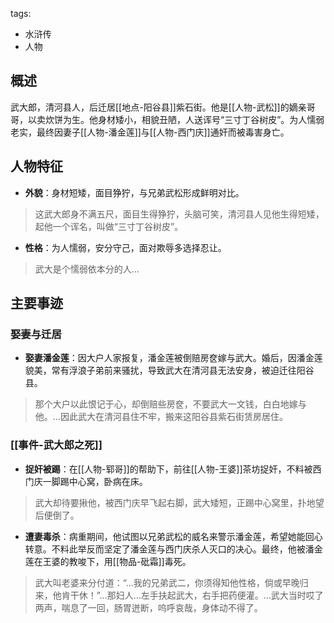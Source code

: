 tags:
  - 水浒传
  - 人物

## 概述
武大郎，清河县人，后迁居[[地点-阳谷县]]紫石街。他是[[人物-武松]]的嫡亲哥哥，以卖炊饼为生。他身材矮小，相貌丑陋，人送诨号“三寸丁谷树皮”。为人懦弱老实，最终因妻子[[人物-潘金莲]]与[[人物-西门庆]]通奸而被毒害身亡。

## 人物特征
- **外貌**：身材短矮，面目狰狞，与兄弟武松形成鲜明对比。
> 这武大郎身不满五尺，面目生得狰狞，头脑可笑，清河县人见他生得短矮，起他一个诨名，叫做“三寸丁谷树皮”。

- **性格**：为人懦弱，安分守己，面对欺辱多选择忍让。
> 武大是个懦弱依本分的人...

## 主要事迹
### 娶妻与迁居
- **娶妻潘金莲**：因大户人家报复，潘金莲被倒赔房奁嫁与武大。婚后，因潘金莲貌美，常有浮浪子弟前来骚扰，导致武大在清河县无法安身，被迫迁往阳谷县。
> 那个大户以此恨记于心，却倒赔些房奁，不要武大一文钱，白白地嫁与他。...因此武大在清河县住不牢，搬来这阳谷县紫石街赁房居住。

### [[事件-武大郎之死]]
- **捉奸被踢**：在[[人物-郓哥]]的帮助下，前往[[人物-王婆]]茶坊捉奸，不料被西门庆一脚踢中心窝，卧病在床。
> 武大却待要揪他，被西门庆早飞起右脚，武大矮短，正踢中心窝里，扑地望后便倒了。

- **遭妻毒杀**：病重期间，他试图以兄弟武松的威名来警示潘金莲，希望她能回心转意。不料此举反而坚定了潘金莲与西门庆杀人灭口的决心。最终，他被潘金莲在王婆的教唆下，用[[物品-砒霜]]毒死。
> 武大叫老婆来分付道：“...我的兄弟武二，你须得知他性格，倘或早晚归来，他肯干休！”...那妇人...左手扶起武大，右手把药便灌。...武大当时哎了两声，喘息了一回，肠胃迸断，呜呼哀哉，身体动不得了。
